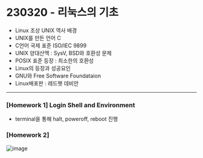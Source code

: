 # 230320 - 리눅스의 기초
- Linux 조상 UNIX 역사 배경
- UNIX를 만든 언어 C
- C언어 국제 표준 ISO/IEC 9899
- UNIX 양대산맥 : SysV, BSD와 호환성 문제
- POSIX 표준 등장 :  최소한의 호환성
- Linux의 등장과 성공요인
- GNU와 Free Software Foundataion 
- Linux배포판 : 레드햇 데비안

---
### [Homework 1] Login Shell and Environment
- terminal을 통해 halt, poweroff, reboot 진행
### [Homework 2]  
![image](https://user-images.githubusercontent.com/125112464/226371367-bb6516fc-a020-41fe-8945-9ae295e98de2.png)

